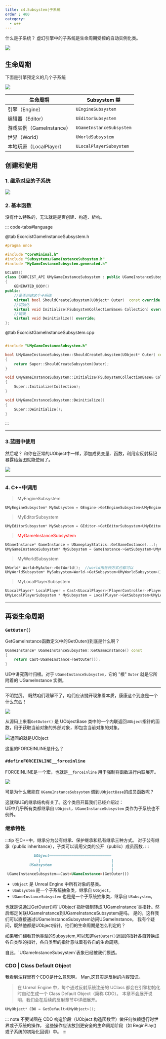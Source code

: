 ```yaml
---
title: c4.Subsystem|子系统
order : 400
category:
  - u++
---
```


<chatmessage avatar="../../assets/emoji/hx.png" :avatarWidth="40">
什么是子系统？
</chatmessage>

<chatmessage avatar="../../assets/emoji/dsyj.png" :avatarWidth="40" alignLeft>
虚幻引擎中的子系统是生命周期受控的自动实例化类。
</chatmessage>

![](..%2Fassets%2Fsubs.png)

## **生命周期**

<chatmessage avatar="../../assets/emoji/dsyj.png" :avatarWidth="40" alignLeft>
下面是引擎预定义的几个子系统
</chatmessage>

![](..%2Fassets%2F1472587-20210719153141813-975261415.png)

| 生命周期               | Subsystem 类              |
|--------------------|--------------------------|
| 引擎（Engine）         | `UEngineSubsystem`       |
| 编辑器（Editor）        | `UEditorSubsystem`       |
| 游戏实例（GameInstance） | `UGameInstanceSubsystem` |
| 世界（World）          | `UWorldSubsystem`        |
| 本地玩家（LocalPlayer）  | `ULocalPlayerSubsystem`  |


## **创建和使用**

### **1. 继承对应的子系统**

![](..%2Fassets%2Fsubsst.png)


### **2. 基本函数**

<chatmessage avatar="../../assets/emoji/bqb (6).png" :avatarWidth="40" alignLeft>
没有什么特殊的，无法就是是否创建、构造、析构。
</chatmessage>


::: code-tabs#language

@tab ExorcistGameInstanceSubsystem.h

```cpp
#pragma once

#include "CoreMinimal.h"
#include "Subsystems/GameInstanceSubsystem.h"
#include "MyGameInstanceSubsystem.generated.h"

UCLASS()
class EXORCIST_API UMyGameInstanceSubsystem : public UGameInstanceSubsystem
{
	GENERATED_BODY()
public:
	//是否创建这个子系统
	virtual bool ShouldCreateSubsystem(UObject* Outer)  const override;
	//初始化
	virtual void Initialize(FSubsystemCollectionBase& Collection) override;
	//销毁
	virtual void Deinitialize() override;
};

```
@tab ExorcistGameInstanceSubsystem.cpp
```cpp

#include "UMyGameInstanceSubsystem.h"

bool UMyGameInstanceSubsystem::ShouldCreateSubsystem(UObject* Outer) const
{
	return Super::ShouldCreateSubsystem(Outer);
}

void UMyGameInstanceSubsystem::Initialize(FSubsystemCollectionBase& Collection)
{
	Super::Initialize(Collection);
}

void UMyGameInstanceSubsystem::Deinitialize()
{
	Super::Deinitialize();
}

```
:::

---

### **3.蓝图中使用**

<chatmessage avatar="../../assets/emoji/hx.png" :avatarWidth="40">
然后呢？
</chatmessage>

<chatmessage avatar="../../assets/emoji/bqb (6).png" :avatarWidth="40" alignLeft>
和你在正常的UObject中一样，添加成员变量、函数，利用宏反射标记暴露给蓝图就能使用了。
</chatmessage>


![](..%2Fassets%2Fsub.png)

---

### **4. C++中调用**

> MyEngineSubsystem

```cpp
UMyEngineSubsystem* MySubsystem = GEngine->GetEngineSubsystem<UMyEngineSubsystem>();
```

> MyEditorSubsystem

```cpp
UMyEditorSubsystem* MySubsystem = GEditor->GetEditorSubsystem<UMyEditorSubsystem>();
```

> <span style="color:red">MyGameInstanceSubsystem</span >

```cpp
UGameInstance* GameInstance = UGameplayStatics::GetGameInstance(...);
UMyGameInstanceSubsystem* MySubsystem = GameInstance->GetSubsystem<UMyGameInstanceSubsystem>();
```

> MyWorldSubsystem

```cpp
UWorld* World=MyActor->GetWorld();  //world用各种方式也都可以
UMyWorldSubsystem* MySubsystem=World->GetSubsystem<UMyWorldSubsystem>();
```

> MyLocalPlayerSubsystem

```cpp
ULocalPlayer* LocalPlayer = Cast<ULocalPlayer>(PlayerController->Player)
UMyLocalPlayerSubsystem * MySubsystem = LocalPlayer->GetSubsystem<UMyLocalPlayerSubsystem>();
```

---


## 再谈生命周期

### `GetOuter()`

<chatmessage avatar="../../assets/emoji/hh.png" :avatarWidth="40">
GetGameInstance函数定义中的GetOuter()到底是什么啊？
</chatmessage>

```cpp
UGameInstance* UGameInstanceSubsystem::GetGameInstance() const
{
	return Cast<UGameInstance>(GetOuter());
}
```

<chatmessage avatar="../../assets/emoji/dsyj.png" :avatarWidth="40" alignLeft>

UE中讲究落叶归根。对于 `UGameInstanceSubsystem`，它的 "根" `Outer` 就是它所附着的 UGameInstance 实例。

</chatmessage>

---

<chatmessage avatar="../../assets/emoji/hx.png" :avatarWidth="40">
不明觉厉。
</chatmessage>

<chatmessage avatar="../../assets/emoji/dsyj.png" :avatarWidth="40" alignLeft>
既然咱们理解不了，咱们应该抛开现象看本质，康康这个到底是一个什么东西！
</chatmessage>

![](..%2Fassets%2Fuobjcet.png)

<chatmessage avatar="../../assets/emoji/dsyj.png" :avatarWidth="40" alignLeft>

从源码上来看`GetOuter()` 是 UObjectBase 类中的一个内联返回`UObject`指针的函数，用于获取当前对象的外部对象，即包含当前对象的对象。

</chatmessage>

![返回的就是`UObject`](..%2Fassets%2Frtuobject.png)

<chatmessage avatar="../../assets/emoji/hh.png" :avatarWidth="40">
这里的FORCEINLINE是什么？
</chatmessage>

### `#defineFORCEINLINE__forceinline`

<chatmessage avatar="../../assets/emoji/dsyj.png" :avatarWidth="40" alignLeft>

FORCEINLINE是一个宏，也就是`__forceinline` 用于强制将函数进行内联展开。

</chatmessage>

![](..%2Fassets%2Fforceinline.png)

<chatmessage avatar="../../assets/emoji/hh.png" :avatarWidth="40">

可是为什么我能在 `UGameInstanceSubsystem` 调到`UObjectBase`的成员函数呢？

</chatmessage>


<chatmessage avatar="../../assets/emoji/dsyj.png" :avatarWidth="40" alignLeft>

这就和UE的继承结构有关了。这个类目开篇我们已经介绍过：<br>
UE中几乎所有类都继承自 `UObject`，`UGameInstanceSubsystem` 类作为子系统也不例外。

</chatmessage>

### 继承特性

:::tip
在C++中，继承分为公有继承、保护继承和私有继承三种方式。
对于公有继承（public inheritance），子类可以调用父类的公开（public）成员函数.
:::

``` md
             UObject————————————————————————————
               |                                |
           USubsystem                           |
               |                                |
 UGameInstanceSubsystem——Cast<UGameInstance>(GetOuter())
```

- `UObject` 是 Unreal Engine 中所有对象的基类。
- `USubsystem` 是一个子系统抽象类，继承自 `UObject`。
- `UGameInstanceSubsystem` 也是是一个子系统抽象类，继承自 `USubsystem`。

<chatmessage avatar="../../assets/emoji/hh.png" :avatarWidth="40">
也就是说通过GetOuter()将`UObject`指针强制转成`UGameInstance`类指针。然后绑定关联UGameInstance到UGameInstanceSubsystem是吗。
</chatmessage>

<chatmessage avatar="../../assets/emoji/dsyj.png" :avatarWidth="40" alignLeft>
是的，这样我们可以直接通过UGameInstanceSubsystem访问UGameInstance。
</chatmessage>

<chatmessage avatar="../../assets/emoji/hh.png" :avatarWidth="40">
我有个疑问，既然他都是UObject指针，他们的生命周期是怎么判定的？
</chatmessage>

<chatmessage avatar="../../assets/emoji/dsyj.png" :avatarWidth="40" alignLeft>

如果我们翻看其他类型的Subsystem,可以知道`GetOuter()`返回的指针各自转换成各自类型的指针，各自类型的指针意味着有各自的生命周期。

</chatmessage>

<chatmessage avatar="../../assets/emoji/dsyj.png" :avatarWidth="40" alignLeft>
自此，`UGameInstanceSubsystem`表象已经被我们摸透。
</chatmessage>

### CDO | Class Default Object

<chatmessage avatar="../../assets/emoji/hh.png" :avatarWidth="40">
我看到注释里有个CDO是什么意思啊。
</chatmessage>

<chatmessage avatar="../../assets/emoji/dsyj.png" :avatarWidth="40" alignLeft>
Man,这其实是反射的内容知识。
</chatmessage>

>在 Unreal Engine 中，每个通过反射系统注册的 UClass 都会在引擎初始化时自动生成一个 Class Default Object（简称 CDO）。
本章不会展开说明，我们会在后续的反射章节中详细展开。

```cpp
UMyObject* CDO = GetDefault<UMyObject>();
```

::: note
不要试图在 CDO 构造阶段（UObject 构造函数里）做任何依赖运行时世界或子系统的操作，
这些操作应该放到更安全的生命周期阶段（如 BeginPlay() 或子系统的初始化回调）中。
:::